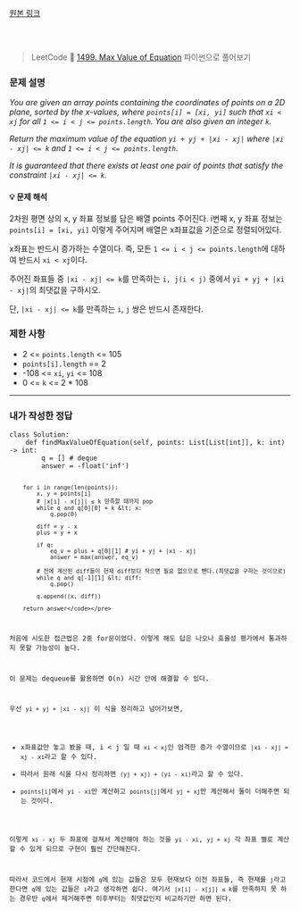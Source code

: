 <p><a href="https://velog.io/@yje9802/LeetCode-1499.-Max-Value-of-Equation" color="black">원본 링크</a></p><br><p><img alt="" src="https://velog.velcdn.com/images/yje9802/post/8019e153-1f8e-49a2-8a78-95ab9661dda3/image.png" /></p>
<blockquote>
<p>LeetCode 🔑
<a href="https://leetcode.com/problems/max-value-of-equation/description/">1499. Max Value of Equation</a>
파이썬으로 풀어보기</p>
</blockquote>
<h3 id="문제-설명">문제 설명</h3>
<p><em>You are given an array points containing the coordinates of points on a 2D plane, sorted by the x-values, where <code>points[i] = [xi, yi]</code> such that <code>xi &lt; xj</code> for all <code>1 &lt;= i &lt; j &lt;= points.length</code>. You are also given an integer <code>k</code>.</em></p>
<p><em>Return the maximum value of the equation <code>yi + yj + |xi - xj|</code> where <code>|xi - xj| &lt;= k</code> and <code>1 &lt;= i &lt; j &lt;= points.length</code>.</em></p>
<p><em>It is guaranteed that there exists at least one pair of points that satisfy the constraint <code>|xi - xj| &lt;= k</code>.</em></p>
<h4 id="💡-문제-해석">💡 문제 해석</h4>
<p>2차원 평면 상의 x, y 좌표 정보를 담은 배열 points 주어진다. i번째 x, y 좌표 정보는 <code>points[i] = [xi, yi]</code> 이렇게 주어지며 배열은 x좌표값을 기준으로 정렬되어있다. </p>
<p>x좌표는 반드시 증가하는 수열이다. 즉, 모든 <code>1 &lt;= i &lt; j &lt;= points.length</code>에 대하여 반드시 <code>xi &lt; xj</code>이다. </p>
<p>주어진 좌표들 중 <code>|xi - xj| &lt;= k</code>를 만족하는 <code>i, j(i &lt; j)</code> 중에서 <code>yi + yj + |xi - xj|</code>의 최댓값을 구하시오. </p>
<p>단, <code>|xi - xj| &lt;= k</code>를 만족하는 <code>i</code>, <code>j</code> 쌍은 반드시 존재한다. </p>
<h3 id="제한-사항">제한 사항</h3>
<ul>
<li>2 &lt;= <code>points.length</code> &lt;= 105</li>
<li><code>points[i].length</code> == 2</li>
<li>-108 &lt;= <code>xi</code>, <code>yi</code> &lt;= 108</li>
<li>0 &lt;= <code>k</code> &lt;= 2 * 108</li>
</ul>
<hr />
<h3 id="내가-작성한-정답">내가 작성한 정답</h3>
<pre><code class="language-python">class Solution:
    def findMaxValueOfEquation(self, points: List[List[int]], k: int) -&gt; int:
        q = [] # deque
        answer = -float('inf')

        for i in range(len(points)):
            x, y = points[i] 
            # |x[i] - x[j]| ≤ k 만족할 때까지 pop
            while q and q[0][0] + k &lt; x:
                q.pop(0)

            diff = y - x
            plus = y + x

            if q:
                eq_v = plus + q[0][1] # yi + yj + |xi - xj|
                answer = max(answer, eq_v)

            # 전에 계산된 diff들이 현재 diff보다 작으면 필요 없으므로 뺀다.(최댓값을 구하는 것이므로)
            while q and q[-1][1] &lt; diff:
                q.pop()

            q.append((x, diff))

        return answer</code></pre>
<p>처음에 시도한 접근법은 2중 for문이었다. 이렇게 해도 답은 나오나 효율성 평가에서 통과하지 못할 가능성이 높다. </p>
<p>이 문제는 dequeue를 활용하면 O(n) 시간 안에 해결할 수 있다. </p>
<p>우선 <code>yi + yj + |xi - xj|</code> 이 식을 정리하고 넘어가보면,</p>
<ul>
<li>x좌표값만 놓고 봤을 때, i &lt; j 일 때 <code>xi &lt; xj</code>인 엄격한 증가 수열이므로 <code>|xi - xj| = xj - xi</code>라고 할 수 있다. </li>
<li>따라서 원래 식을 다시 정리하면 <code>(yj + xj) + (yi - xi)</code>라고 할 수 있다. </li>
<li><code>points[i]</code>에서 <code>yi - xi</code>만 계산하고 <code>points[j]</code>에서 <code>yj + xj</code>만 계산해서 둘이 더해주면 되는 것이다. </li>
</ul>
<p>이렇게 <code>xi - xj</code> 두 좌표에 걸쳐서 계산해야 하는 것을 <code>yi - xi</code>, <code>yj + xj</code> 각 좌표 별로 계산할 수 있게 되므로 구현이 훨씬 간단해진다. </p>
<p>따라서 코드에서 현재 시점에 <code>q</code>에 있는 값들은 모두 현재보다 이전 좌표들, 즉 현재를 <code>j</code>라고 한다면 <code>q</code>에 있는 값들은 <code>i</code>라고 생각하면 쉽다. 여기서 <code>|x[i] - x[j]| ≤ k</code>를 만족하지 못 하는 경우만 <code>q</code>에서 제거해주면 이후부터는 최댓값인지 비교하기만 하면 된다. </p>